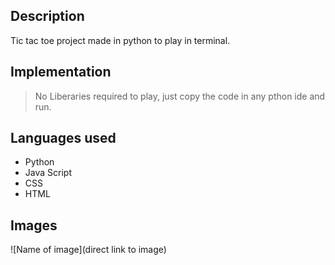 ## Description
Tic tac toe project made in python to play in terminal.

## Implementation

> No Liberaries required to play, just copy the code in any pthon ide and run.

## Languages used
 * Python
 * Java Script
 * CSS
 * HTML

## Images 
![Name of image](direct link to image)
